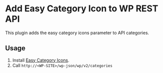 # Add Easy Category Icon to WP REST API

This plugin adds the easy category icons parameter to API categories.

## Usage

1. Install [Easy Category Icons](https://wordpress.org/plugins/templatic-categoryicons).
2. Call `http://<WP-SITE>/wp-json/wp/v2/categories`